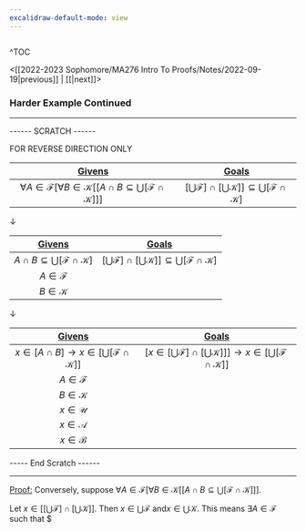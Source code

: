 ```yaml
---
excalidraw-default-mode: view
---
```



```toc

```

^TOC

<[[2022-2023 Sophomore/MA276 Intro To Proofs/Notes/2022-09-19|previous]] | [[|next]]>

### Harder Example Continued

---
------ SCRATCH ------

FOR REVERSE DIRECTION ONLY

|<u>Givens</u>|<u>Goals</u>|
| :---: | :---: |
|$\forall A \in \mathcal{F}[\forall B \in \mathcal{K}[[A\cap B \subseteq \bigcup[\mathcal{F}\cap\mathcal{K}]]]$|$[\bigcup \mathcal{F}]\cap [\bigcup\mathcal{K}]]\subseteq \bigcup[\mathcal{F}\cap\mathcal{K}]$|

$\downarrow$

|<u>Givens</u>|<u>Goals</u>|
| :---: | :---: |
|$A\cap B \subseteq \bigcup[\mathcal{F}\cap\mathcal{K}]$|$[\bigcup \mathcal{F}]\cap [\bigcup\mathcal{K}]]\subseteq \bigcup[\mathcal{F}\cap\mathcal{K}]$|
|$A \in \mathcal{F}$||
|$B \in \mathcal{K}$||

$\downarrow$

|<u>Givens</u>|<u>Goals</u>|
| :---: | :---: |
|$x \in [A\cap B] \to x \in [\bigcup[\mathcal{F}\cap\mathcal{K}]]$|$[x \in [\bigcup \mathcal{F}]\cap [\bigcup\mathcal{K}]]]\to x \in [\bigcup[\mathcal{F}\cap\mathcal{K}]]$|
|$A \in \mathcal{F}$||
|$B \in \mathcal{K}$||
|$x \in \mathcal{U}$||
|$x \in \mathcal{A}$||
|$x \in \mathcal{B}$||

----- End Scratch ------

---

<u>Proof:</u> Conversely, suppose $\forall A \in \mathcal{F}[\forall B \in \mathcal{K}[[A\cap B \subseteq \bigcup[\mathcal{F}\cap\mathcal{K}]]]$.

Let $x\in[[\bigcup\mathcal{F}]\cap[\bigcup\mathcal{K}]]$. Then $x \in \bigcup\mathcal{F}$ and$x \in \bigcup\mathcal{K}$. This means $\exists A \in \mathcal{F}$ such that $
